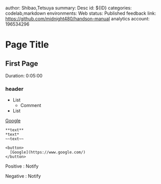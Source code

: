 author: Shibao,Tetsuya
summary: Desc
id: ${ID}
categories: codelab,markdown
environments: Web
status: Published
feedback link: https://github.com/midnight480/handson-manual
analytics account: 196534296

# Page Title

## First Page
Duration: 0:05:00

### header

* List
  * Comment
* List

[Google](https://www.google.com/)

```console
**text**
*text*
~~text~~
```

```
<button>
  [Google](https://www.google.com/)
</button>
```

Positive
: Notify

Negative
: Notify
